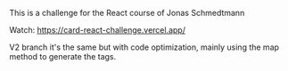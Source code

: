 This is a challenge for the React course of Jonas Schmedtmann

Watch: https://card-react-challenge.vercel.app/

V2 branch it's the same but with code optimization, mainly using the map method to generate the tags.
